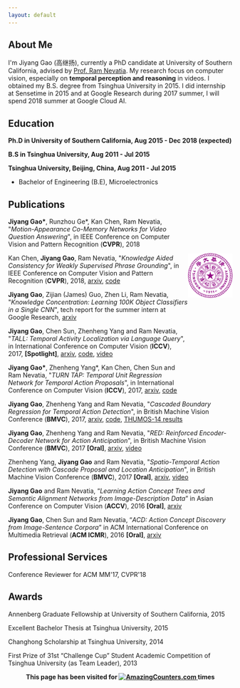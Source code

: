 ```yaml
---
layout: default
---
```

## About Me
I'm Jiyang Gao (高继扬), currently a PhD candidate at University of Southern California, advised by [Prof. Ram Nevatia](http://iris.usc.edu/people/nevatia/). My research focus on computer vision, especially on **temporal perception and reasoning** in videos. I obtained my B.S. degree from Tsinghua University in 2015. I did internship at Sensetime in 2015 and at Google Research during 2017 summer, I will spend 2018 summer at Google Cloud AI.

## Education
**Ph.D in University of Southern California, Aug 2015 - Dec 2018 (expected)**

**B.S in Tsinghua University, Aug 2011 - Jul 2015**


<div align="left">
        <strong> Tsinghua University, Beijing, China, Aug 2011 - Jul 2015 </strong>
          <a href="http://www.tsinghua.edu.cn/publish/newthuen/" target="_blank" rel="external">
            <img border="0" src="Tsinghua_Logo.png" align="right" width="100" height="100" vspace="200">
          </a> 
        <ul>
        <li>
          Bachelor of Engineering (B.E), Microelectronics</li>
      </ul>      
      </div>


## Publications
**Jiyang Gao\***, Runzhou Ge\*, Kan Chen, Ram Nevatia, "_Motion-Appearance Co-Memory Networks for Video Question Answering_", in IEEE Conference on Computer Vision and Pattern Recognition (**CVPR**), 2018

Kan Chen, **Jiyang Gao**, Ram Nevatia, "_Knowledge Aided Consistency for Weakly Supervised Phrase Grounding_", in IEEE Conference on Computer Vision and Pattern Recognition (**CVPR**), 2018, [arxiv](https://arxiv.org/pdf/1803.03879.pdf), [code](https://github.com/kanchen-usc/KAC-Net) 

**Jiyang Gao**, Zijian (James) Guo, Zhen Li, Ram Nevatia, "_Knowledge Concentration: Learning 100K Object Classifiers in a Single CNN_", tech report for the summer intern at Google Research, [arxiv](https://arxiv.org/abs/1711.07607)

**Jiyang Gao**, Chen Sun, Zhenheng Yang and Ram Nevatia, "_TALL: Temporal Activity Localization via Language Query_", in International Conference on Computer Vision (**ICCV**), 2017, **[Spotlight]**, [arxiv](https://arxiv.org/abs/1705.02101), [code](https://github.com/jiyanggao/TALL), [video](https://www.youtube.com/watch?v=ZDO064ccYS0)

**Jiyang Gao\***, Zhenheng Yang*, Kan Chen, Chen Sun and Ram Nevatia, "_TURN TAP: Temporal Unit Regression Network for Temporal Action Proposals_", in International Conference on Computer Vision (**ICCV**), 2017, [arxiv](https://arxiv.org/abs/1703.06189), [code](https://github.com/jiyanggao/TURN-TAP)

**Jiyang Gao**, Zhenheng Yang and Ram Nevatia, "_Cascaded Boundary Regression for Temporal Action Detection_", in British Machine Vision Conference (**BMVC**), 2017, [arxiv](https://arxiv.org/abs/1705.01180), [code](https://github.com/jiyanggao/CBR), [THUMOS-14 results](https://github.com/jiyanggao/CBR-results) 

**Jiyang Gao**, Zhenheng Yang and Ram Nevatia, "_RED: Reinforced Encoder-Decoder Network for Action Anticipation_", in British Machine Vision Conference (**BMVC**), 2017 **[Oral]**, [arxiv](https://arxiv.org/abs/1707.04818), [video](https://www.youtube.com/watch?v=wewtVcMzet0&t=6s)

Zhenheng Yang, **Jiyang Gao** and Ram Nevatia, "_Spatio-Temporal Action Detection with Cascade Proposal and Location Anticipation_", in British Machine Vision Conference (**BMVC**), 2017 **[Oral]**, [arxiv](https://arxiv.org/abs/1708.00042), [video](https://www.youtube.com/watch?v=oxPxY0aB4eI) 

**Jiyang Gao** and Ram Nevatia, “_Learning Action Concept Trees and Semantic Alignment Networks from Image-Description Data_” in Asian Conference on Computer Vision (**ACCV**), 2016 **[Oral]**, [arxiv](https://arxiv.org/abs/1609.02284)

**Jiyang Gao**, Chen Sun and Ram Nevatia, “_ACD: Action Concept Discovery from Image-Sentence Corpora_” in ACM International Conference on Multimedia Retrieval (**ACM ICMR**), 2016 **[Oral]**, [arxiv](https://arxiv.org/abs/1604.04784)

## Professional Services
Conference Reviewer for ACM MM'17, CVPR'18 

## Awards
Annenberg Graduate Fellowship at University of Southern California, 2015

Excellent Bachelor Thesis at Tsinghua University, 2015

Changhong Scholarship at Tsinghua University, 2014

First Prize of 31st “Challenge Cup” Student Academic Competition of Tsinghua University (as Team Leader), 2013


<div align="center">
        <strong>This page has been visited for
          <a href="http://www.amazingcounters.com" target="_blank" rel="external">
            <img border="0" src="http://cc.amazingcounters.com/counter.php?i=3221443&c=9664642" alt="AmazingCounters.com">
          </a> times</strong>
      </div>
      

